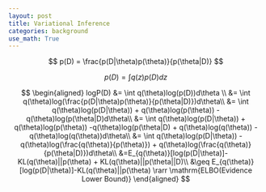 ```yaml
---
layout: post
title: Variational Inference
categories: background
use_math: True
---
```


$$
p(D) = \frac{p(D|\theta)p(\theta)}{p(\theta|D)}
$$

$$
p(D) = \int q(z)p(D)dz
$$

$$
\begin{aligned}
logP(D) &= \int q(\theta)log(p(D))d\theta \\ 
			  &= \int q(\theta)log(\frac{p(D|\theta)p(\theta)}{p(\theta|D)})d\theta\\
			  &= \int q(\theta)log(p(D|\theta)) + q(\theta)log(p(\theta)) -q(\theta)log(p(\theta|D)d\theta\\
			  &= \int q(\theta)log(p(D|\theta)) + q(\theta)log(p(\theta)) -q(\theta)log(p(\theta|D) + q(\theta)log(q(\theta)) - q(\theta)log(q(\theta))d\theta\\
			  &= \int q(\theta)log(p(D|\theta)) -q(\theta)log(\frac{q(\theta)}{p(\theta)}) + q(\theta)log(\frac{q(\theta)}{p(\theta|D)})d\theta\\
			  &=E_{q(\theta)}[log(p(D|\theta)]-KL(q(\theta)||p(\theta) + KL(q(\theta)||p(\theta||D)\\
			  &\geq E_{q(\theta)}[log(p(D|\theta)]-KL(q(\theta)||p(\theta) \rarr \mathrm{ELBO(Evidence Lower Bound)}
\end{aligned}
$$
